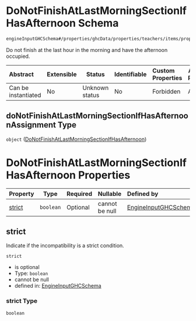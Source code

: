 # DoNotFinishAtLastMorningSectionIfHasAfternoon Schema

```txt
engineInputGHCSchema#/properties/ghcData/properties/teachers/items/properties/settings/items/properties/incompatibilities/properties/doNotFinishAtLastMorningSectionIfHasAfternoonAssignment
```

Do not finish at the last hour in the morning and have the afternoon occupied.


| Abstract            | Extensible | Status         | Identifiable | Custom Properties | Additional Properties | Access Restrictions | Defined In                                                         |
| :------------------ | ---------- | -------------- | ------------ | :---------------- | --------------------- | ------------------- | ------------------------------------------------------------------ |
| Can be instantiated | No         | Unknown status | No           | Forbidden         | Allowed               | none                | [ghc.schema.json\*](../out/ghc.schema.json "open original schema") |

## doNotFinishAtLastMorningSectionIfHasAfternoonAssignment Type

`object` ([DoNotFinishAtLastMorningSectionIfHasAfternoon](ghc-properties-ghcdata-properties-teachers-teacher-properties-settings-periodsetting-properties-incompatibilities-properties-donotfinishatlastmorningsectionifhasafternoon.md))

# DoNotFinishAtLastMorningSectionIfHasAfternoon Properties

| Property          | Type      | Required | Nullable       | Defined by                                                                                                                                                                                                                                                                                                                                                                                                                               |
| :---------------- | --------- | -------- | -------------- | :--------------------------------------------------------------------------------------------------------------------------------------------------------------------------------------------------------------------------------------------------------------------------------------------------------------------------------------------------------------------------------------------------------------------------------------- |
| [strict](#strict) | `boolean` | Optional | cannot be null | [EngineInputGHCSchema](ghc-properties-ghcdata-properties-teachers-teacher-properties-settings-periodsetting-properties-incompatibilities-properties-donotfinishatlastmorningsectionifhasafternoon-properties-strict.md "engineInputGHCSchema#/properties/ghcData/properties/teachers/items/properties/settings/items/properties/incompatibilities/properties/doNotFinishAtLastMorningSectionIfHasAfternoonAssignment/properties/strict") |

## strict

Indicate if the incompatibility is a strict condition.


`strict`

-   is optional
-   Type: `boolean`
-   cannot be null
-   defined in: [EngineInputGHCSchema](ghc-properties-ghcdata-properties-teachers-teacher-properties-settings-periodsetting-properties-incompatibilities-properties-donotfinishatlastmorningsectionifhasafternoon-properties-strict.md "engineInputGHCSchema#/properties/ghcData/properties/teachers/items/properties/settings/items/properties/incompatibilities/properties/doNotFinishAtLastMorningSectionIfHasAfternoonAssignment/properties/strict")

### strict Type

`boolean`

